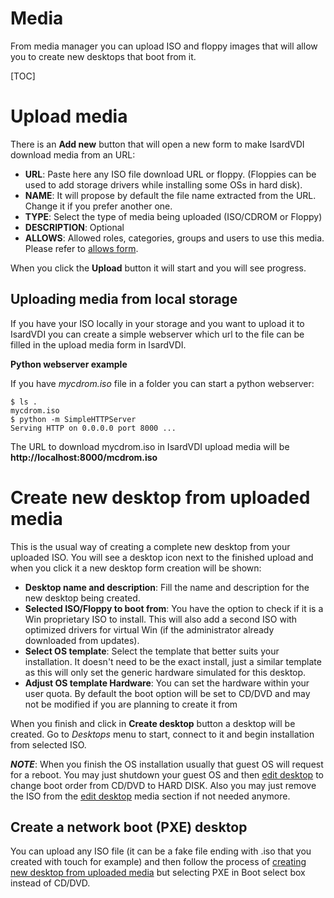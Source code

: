 <h1>Media</h1>

From media manager you can upload ISO and floppy images that will allow you to create new desktops that boot from it.

[TOC]

# Upload media

There is an **Add new** button that will open a new form to make IsardVDI download media from an URL:

- **URL**: Paste here any ISO file download URL or floppy. (Floppies can be used to add storage drivers while installing some OSs in hard disk).
- **NAME**: It will propose by default the file name extracted from the URL. Change it if you prefer another one.
- **TYPE**: Select the type of media being uploaded (ISO/CDROM or Floppy)
- **DESCRIPTION**: Optional
- **ALLOWS**: Allowed roles, categories, groups and users to use this media. Please refer to [allows form](allows.md#allows-form).

When you click the **Upload** button it will start and you will see progress.

## Uploading media from local storage

If you have your ISO locally in your storage and you want to upload it to IsardVDI you can create a simple webserver which url to the file can be filled in the upload media form in IsardVDI.

**Python webserver example**

If you have *mycdrom.iso* file in a folder you can start a python webserver:

```
$ ls .
mycdrom.iso
$ python -m SimpleHTTPServer
Serving HTTP on 0.0.0.0 port 8000 ...
```

The URL to download mycdrom.iso in IsardVDI upload media will be **http://localhost:8000/mcdrom.iso**

# Create new desktop from uploaded media

This is the usual way of creating a complete new desktop from your uploaded ISO. You will see a desktop icon next to the finished upload and when you click it a new desktop form creation will be shown:

- **Desktop name and description**: Fill the name and description for the new desktop being created.
- **Selected ISO/Floppy to boot from**: You have the option to check if it is a Win proprietary ISO to install. This will also add a second ISO with optimized drivers for virtual Win (if the administrator already downloaded from updates).
- **Select OS template**: Select the template that better suits your installation. It doesn't need to be the exact install, just a similar template as this will only set the generic hardware simulated for this desktop.
- **Adjust OS template Hardware**: You can set the hardware within your user quota. By default the boot option will be set to CD/DVD and may not be modified if you are planning to create it from

When you finish and click in **Create desktop** button a desktop will be created. Go to *Desktops* menu to start, connect to it and begin installation from selected ISO.

***NOTE***: When you finish the OS installation usually that guest OS will request for a reboot. You may just shutdown your guest OS and then [edit desktop](desktops.md#edit-desktop) to change boot order from CD/DVD to HARD DISK. Also you may just remove the ISO from the [edit desktop](desktops.md#edit-desktop) media section if not needed anymore.

## Create a network boot (PXE) desktop

You can upload any ISO file (it can be a fake file ending with .iso that you created with touch for example) and then follow the process of [creating new desktop from uploaded media](media.md#create-new-desktop-from-uploaded-media) but selecting PXE in Boot select box instead of CD/DVD.